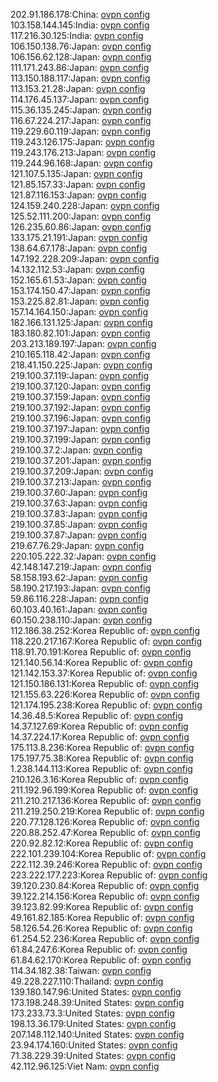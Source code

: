 202.91.186.178:China: [ovpn config](vpn/202_91_186_178.ovpn)  
103.158.144.145:India: [ovpn config](vpn/103_158_144_145.ovpn)  
117.216.30.125:India: [ovpn config](vpn/117_216_30_125.ovpn)  
106.150.138.76:Japan: [ovpn config](vpn/106_150_138_76.ovpn)  
106.156.62.128:Japan: [ovpn config](vpn/106_156_62_128.ovpn)  
111.171.243.86:Japan: [ovpn config](vpn/111_171_243_86.ovpn)  
113.150.188.117:Japan: [ovpn config](vpn/113_150_188_117.ovpn)  
113.153.21.28:Japan: [ovpn config](vpn/113_153_21_28.ovpn)  
114.176.45.137:Japan: [ovpn config](vpn/114_176_45_137.ovpn)  
115.36.135.245:Japan: [ovpn config](vpn/115_36_135_245.ovpn)  
116.67.224.217:Japan: [ovpn config](vpn/116_67_224_217.ovpn)  
119.229.60.119:Japan: [ovpn config](vpn/119_229_60_119.ovpn)  
119.243.126.175:Japan: [ovpn config](vpn/119_243_126_175.ovpn)  
119.243.176.213:Japan: [ovpn config](vpn/119_243_176_213.ovpn)  
119.244.96.168:Japan: [ovpn config](vpn/119_244_96_168.ovpn)  
121.107.5.135:Japan: [ovpn config](vpn/121_107_5_135.ovpn)  
121.85.157.33:Japan: [ovpn config](vpn/121_85_157_33.ovpn)  
121.87.116.153:Japan: [ovpn config](vpn/121_87_116_153.ovpn)  
124.159.240.228:Japan: [ovpn config](vpn/124_159_240_228.ovpn)  
125.52.111.200:Japan: [ovpn config](vpn/125_52_111_200.ovpn)  
126.235.60.86:Japan: [ovpn config](vpn/126_235_60_86.ovpn)  
133.175.21.191:Japan: [ovpn config](vpn/133_175_21_191.ovpn)  
138.64.67.178:Japan: [ovpn config](vpn/138_64_67_178.ovpn)  
147.192.228.209:Japan: [ovpn config](vpn/147_192_228_209.ovpn)  
14.132.112.53:Japan: [ovpn config](vpn/14_132_112_53.ovpn)  
152.165.61.53:Japan: [ovpn config](vpn/152_165_61_53.ovpn)  
153.174.150.47:Japan: [ovpn config](vpn/153_174_150_47.ovpn)  
153.225.82.81:Japan: [ovpn config](vpn/153_225_82_81.ovpn)  
157.14.164.150:Japan: [ovpn config](vpn/157_14_164_150.ovpn)  
182.166.131.125:Japan: [ovpn config](vpn/182_166_131_125.ovpn)  
183.180.82.101:Japan: [ovpn config](vpn/183_180_82_101.ovpn)  
203.213.189.197:Japan: [ovpn config](vpn/203_213_189_197.ovpn)  
210.165.118.42:Japan: [ovpn config](vpn/210_165_118_42.ovpn)  
218.41.150.225:Japan: [ovpn config](vpn/218_41_150_225.ovpn)  
219.100.37.119:Japan: [ovpn config](vpn/219_100_37_119.ovpn)  
219.100.37.120:Japan: [ovpn config](vpn/219_100_37_120.ovpn)  
219.100.37.159:Japan: [ovpn config](vpn/219_100_37_159.ovpn)  
219.100.37.192:Japan: [ovpn config](vpn/219_100_37_192.ovpn)  
219.100.37.196:Japan: [ovpn config](vpn/219_100_37_196.ovpn)  
219.100.37.197:Japan: [ovpn config](vpn/219_100_37_197.ovpn)  
219.100.37.199:Japan: [ovpn config](vpn/219_100_37_199.ovpn)  
219.100.37.2:Japan: [ovpn config](vpn/219_100_37_2.ovpn)  
219.100.37.201:Japan: [ovpn config](vpn/219_100_37_201.ovpn)  
219.100.37.209:Japan: [ovpn config](vpn/219_100_37_209.ovpn)  
219.100.37.213:Japan: [ovpn config](vpn/219_100_37_213.ovpn)  
219.100.37.60:Japan: [ovpn config](vpn/219_100_37_60.ovpn)  
219.100.37.63:Japan: [ovpn config](vpn/219_100_37_63.ovpn)  
219.100.37.83:Japan: [ovpn config](vpn/219_100_37_83.ovpn)  
219.100.37.85:Japan: [ovpn config](vpn/219_100_37_85.ovpn)  
219.100.37.87:Japan: [ovpn config](vpn/219_100_37_87.ovpn)  
219.67.76.29:Japan: [ovpn config](vpn/219_67_76_29.ovpn)  
220.105.222.32:Japan: [ovpn config](vpn/220_105_222_32.ovpn)  
42.148.147.219:Japan: [ovpn config](vpn/42_148_147_219.ovpn)  
58.158.193.62:Japan: [ovpn config](vpn/58_158_193_62.ovpn)  
58.190.217.193:Japan: [ovpn config](vpn/58_190_217_193.ovpn)  
59.86.116.228:Japan: [ovpn config](vpn/59_86_116_228.ovpn)  
60.103.40.161:Japan: [ovpn config](vpn/60_103_40_161.ovpn)  
60.150.238.110:Japan: [ovpn config](vpn/60_150_238_110.ovpn)  
112.186.38.252:Korea Republic of: [ovpn config](vpn/112_186_38_252.ovpn)  
118.220.217.167:Korea Republic of: [ovpn config](vpn/118_220_217_167.ovpn)  
118.91.70.191:Korea Republic of: [ovpn config](vpn/118_91_70_191.ovpn)  
121.140.56.14:Korea Republic of: [ovpn config](vpn/121_140_56_14.ovpn)  
121.142.153.37:Korea Republic of: [ovpn config](vpn/121_142_153_37.ovpn)  
121.150.186.131:Korea Republic of: [ovpn config](vpn/121_150_186_131.ovpn)  
121.155.63.226:Korea Republic of: [ovpn config](vpn/121_155_63_226.ovpn)  
121.174.195.238:Korea Republic of: [ovpn config](vpn/121_174_195_238.ovpn)  
14.36.48.5:Korea Republic of: [ovpn config](vpn/14_36_48_5.ovpn)  
14.37.127.69:Korea Republic of: [ovpn config](vpn/14_37_127_69.ovpn)  
14.37.224.17:Korea Republic of: [ovpn config](vpn/14_37_224_17.ovpn)  
175.113.8.236:Korea Republic of: [ovpn config](vpn/175_113_8_236.ovpn)  
175.197.75.38:Korea Republic of: [ovpn config](vpn/175_197_75_38.ovpn)  
1.238.144.113:Korea Republic of: [ovpn config](vpn/1_238_144_113.ovpn)  
210.126.3.16:Korea Republic of: [ovpn config](vpn/210_126_3_16.ovpn)  
211.192.96.199:Korea Republic of: [ovpn config](vpn/211_192_96_199.ovpn)  
211.210.217.136:Korea Republic of: [ovpn config](vpn/211_210_217_136.ovpn)  
211.219.250.219:Korea Republic of: [ovpn config](vpn/211_219_250_219.ovpn)  
220.77.128.126:Korea Republic of: [ovpn config](vpn/220_77_128_126.ovpn)  
220.88.252.47:Korea Republic of: [ovpn config](vpn/220_88_252_47.ovpn)  
220.92.82.12:Korea Republic of: [ovpn config](vpn/220_92_82_12.ovpn)  
222.101.239.104:Korea Republic of: [ovpn config](vpn/222_101_239_104.ovpn)  
222.112.39.246:Korea Republic of: [ovpn config](vpn/222_112_39_246.ovpn)  
223.222.177.223:Korea Republic of: [ovpn config](vpn/223_222_177_223.ovpn)  
39.120.230.84:Korea Republic of: [ovpn config](vpn/39_120_230_84.ovpn)  
39.122.214.156:Korea Republic of: [ovpn config](vpn/39_122_214_156.ovpn)  
39.123.82.99:Korea Republic of: [ovpn config](vpn/39_123_82_99.ovpn)  
49.161.82.185:Korea Republic of: [ovpn config](vpn/49_161_82_185.ovpn)  
58.126.54.26:Korea Republic of: [ovpn config](vpn/58_126_54_26.ovpn)  
61.254.52.236:Korea Republic of: [ovpn config](vpn/61_254_52_236.ovpn)  
61.84.247.6:Korea Republic of: [ovpn config](vpn/61_84_247_6.ovpn)  
61.84.62.170:Korea Republic of: [ovpn config](vpn/61_84_62_170.ovpn)  
114.34.182.38:Taiwan: [ovpn config](vpn/114_34_182_38.ovpn)  
49.228.227.110:Thailand: [ovpn config](vpn/49_228_227_110.ovpn)  
139.180.147.96:United States: [ovpn config](vpn/139_180_147_96.ovpn)  
173.198.248.39:United States: [ovpn config](vpn/173_198_248_39.ovpn)  
173.233.73.3:United States: [ovpn config](vpn/173_233_73_3.ovpn)  
198.13.36.179:United States: [ovpn config](vpn/198_13_36_179.ovpn)  
207.148.112.140:United States: [ovpn config](vpn/207_148_112_140.ovpn)  
23.94.174.160:United States: [ovpn config](vpn/23_94_174_160.ovpn)  
71.38.229.39:United States: [ovpn config](vpn/71_38_229_39.ovpn)  
42.112.96.125:Viet Nam: [ovpn config](vpn/42_112_96_125.ovpn)  
